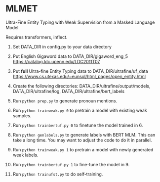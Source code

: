 # MLMET
Ultra-Fine Entity Typing with Weak Supervision from a Masked Language Model

Requires transformers, inflect.

1. Set DATA_DIR in config.py to your data directory

2. Put English Gigaword data to DATA_DIR/gigaword_eng_5
https://catalog.ldc.upenn.edu/LDC2011T07
   
3. Put **full** Ultra-fine Entity Typing data to DATA_DIR/ultrafine/uf_data
https://www.cs.utexas.edu/~eunsol/html_pages/open_entity.html

4. Create the following directories:
DATA_DIR/ultrafine/output/models, DATA_DIR/ultrafine/log, DATA_DIR/ultrafine/bert_labels

5. Run 
   ```python prep.py``` 
   to generate pronoun mentions.
   
6. Run
```python trainweak.py 0```
   to pretrain a model with existing weak samples.
   
7. Run
```python trainbertuf.py 0```
   to finetune the model trained in 6.
   
8. Run
```python genlabels.py```
   to generate labels with BERT MLM. This can take a long time. You may want to adjust the code to do it in parallel. 
   
9. Run
```python trainweak.py 1```
   to pretrain a model with newly generated weak labels.
   
10. Run 
    ```python trainbertuf.py 1```
    to fine-tune the model in 9.

11. Run
```python trainufst.py```
    to do self-training.
    
